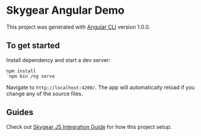 # Skygear Angular Demo

This project was generated with [Angular CLI](https://github.com/angular/angular-cli) version 1.0.0.

## To get started

Install dependency and start a dev server:

```
npm install
`npm bin`/ng serve
```

Navigate to `http://localhost:4200/`. The app will automatically reload if you change any of the source files.

## Guides

Check out [Skygear JS Integration Guide](https://docs.skygear.io/guides/intro/integration/js/) for how this project setup.
